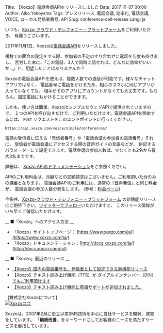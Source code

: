 Title: 【Xoxzo】電話会議APIをリリースしました
Date: 2017-11-07 00:00
Author: Aiko Yokoyama
Tags: プレスリリース, 電話会議, 効率化, 電話会議, VOICE, ローカル発信者番号, API
Slug: conference-call-release
Lang: ja

いつも、[Xoxzo-クラウド・テレフォニー・プラットフォーム](https://www.xoxzo.com/ja/)をご利用いただき、
有難うございます。

2017年11月1日、Xoxzoは[電話会議API](https://www.xoxzo.com/ja/about/voice-api/)をリリースしました。

複数での面会の設定をする際、参加者の予定のすり合わせに電話を何度も掛け直し、
苦労した末に、「この電話、3人で同時に話せれば、どんなに効率がいいか…」と、切望したことはありませんか？

Xoxzoの電話会議APIを使えば、複数人数での通話が可能です。様々なチャットアプリではなく、
電話番号に電話をかけるため、相手のスマホに同じアプリが入っていなくても、
相手がそのアプリにアカウントがなくても大丈夫です。もちろん、固定電話にもかけることができます。

しかも、使い方は簡単。XoxzoはシンプルなウェブAPIで提供されていますので、
１つのAPIを呼び出すだけで、ご利用いただけます。電話会議APIを開始するには、
`POST` リクエストをこのエンドポイントに行ってください。

```https://api.xoxzo.com/voice/simple/conferences/```

電話の受信者に伝える「発信者番号」や「電話会議の参加者の電話番号」それに、
受信者が電話会議にアクセスする際の音声ガイドの言語などが、
併記するパラメーターにて設定できます。電話会議の参加人数は、少なくとも2名から最大3名までです。

詳細は、
[Xoxzo APIのドキュメンテーション](http://docs.xoxzo.com/ja/voice.html#simple-conference-api)をご参照ください。

APIのご利用料金は、月額などの定額請求はございません。ご利用頂いた分のみの課金となります。
電話会議APIのご利用には、通常の[「音声発信」](https://www.xoxzo.com/ja/about/voice-api/)と同じ料金が、
電話会議の参加人数分発生します。
(参考：[料金ページ](https://www.xoxzo.com/ja/about/pricing/#voice))

今後共、[Xoxzo-クラウド・テレフォニー・プラットフォーム](https://www.xoxzo.com/ja/)
の新機能リリースにご期待下さい。[ツイッターでフォロー](https://twitter.com/xoxzotelephony)いただけますと、
このリリース情報がいち早くご確認いただけます。

__ ■「Xoxzo」へのアクセス方法 __

* 「Xoxzo」サイトトップページ： [https://www.xoxzo.com/ja/](https://www.xoxzo.com/ja/)
* 「Xoxzo」ドキュメンテーション：[http://docs.xoxzo.com/ja/](http://docs.xoxzo.com/ja/)
 
__ ■「Xoxzo」最近のリリース __

* [【Xoxzo】国内の電話番号を、発信者として設定できる新機能リリース](https://blog.xoxzo.com/ja/2017/08/23/jp-local-caller-id/)<br>
* [【Xoxzo】テキスト読み上げ機能（TTS）が ダイアルインナンバー（DIN）でもご利用頂けます](https://blog.xoxzo.com/ja/2017/05/24/text-to-speech-for-din/)<br>
* [【Xoxzo】テキスト読み上げ機能に英語サポートが追加されました。](https://blog.xoxzo.com/ja/2017/03/22/tts-en-release/)


【株式会社Xoxzoについて】<br>
[![Xoxzoロゴ]({filename}/images/xoxzo-logo-02.png)](http://info.xoxzo.com/ja/)

Xoxzoは、2007年2月に設立以来SMS技術を中心に自社サービスを開発、運営をしています。
「**継続改善**」をキーワードにしてお客様のニーズを満たすサービスを目指しています。
